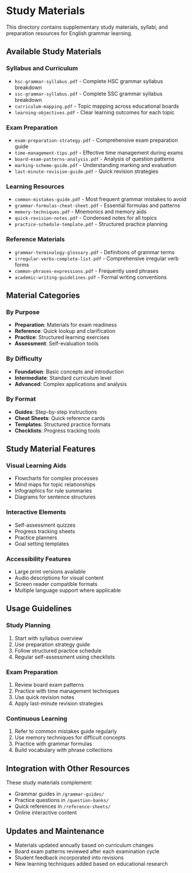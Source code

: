 # Study Materials

This directory contains supplementary study materials, syllabi, and preparation resources for English grammar learning.

## Available Study Materials

### Syllabus and Curriculum
- `hsc-grammar-syllabus.pdf` - Complete HSC grammar syllabus breakdown
- `ssc-grammar-syllabus.pdf` - Complete SSC grammar syllabus breakdown
- `curriculum-mapping.pdf` - Topic mapping across educational boards
- `learning-objectives.pdf` - Clear learning outcomes for each topic

### Exam Preparation
- `exam-preparation-strategy.pdf` - Comprehensive exam preparation guide
- `time-management-tips.pdf` - Effective time management during exams
- `board-exam-patterns-analysis.pdf` - Analysis of question patterns
- `marking-scheme-guide.pdf` - Understanding marking and evaluation
- `last-minute-revision-guide.pdf` - Quick revision strategies

### Learning Resources
- `common-mistakes-guide.pdf` - Most frequent grammar mistakes to avoid
- `grammar-formulas-cheat-sheet.pdf` - Essential formulas and patterns
- `memory-techniques.pdf` - Mnemonics and memory aids
- `quick-revision-notes.pdf` - Condensed notes for all topics
- `practice-schedule-template.pdf` - Structured practice planning

### Reference Materials
- `grammar-terminology-glossary.pdf` - Definitions of grammar terms
- `irregular-verbs-complete-list.pdf` - Comprehensive irregular verb forms
- `common-phrases-expressions.pdf` - Frequently used phrases
- `academic-writing-guidelines.pdf` - Formal writing conventions

## Material Categories

### By Purpose
- **Preparation**: Materials for exam readiness
- **Reference**: Quick lookup and clarification
- **Practice**: Structured learning exercises
- **Assessment**: Self-evaluation tools

### By Difficulty
- **Foundation**: Basic concepts and introduction
- **Intermediate**: Standard curriculum level
- **Advanced**: Complex applications and analysis

### By Format
- **Guides**: Step-by-step instructions
- **Cheat Sheets**: Quick reference cards
- **Templates**: Structured practice formats
- **Checklists**: Progress tracking tools

## Study Material Features

### Visual Learning Aids
- Flowcharts for complex processes
- Mind maps for topic relationships
- Infographics for rule summaries
- Diagrams for sentence structures

### Interactive Elements
- Self-assessment quizzes
- Progress tracking sheets
- Practice planners
- Goal setting templates

### Accessibility Features
- Large print versions available
- Audio descriptions for visual content
- Screen reader compatible formats
- Multiple language support where applicable

## Usage Guidelines

### Study Planning
1. Start with syllabus overview
2. Use preparation strategy guide
3. Follow structured practice schedule
4. Regular self-assessment using checklists

### Exam Preparation
1. Review board exam patterns
2. Practice with time management techniques
3. Use quick revision notes
4. Apply last-minute revision strategies

### Continuous Learning
1. Refer to common mistakes guide regularly
2. Use memory techniques for difficult concepts
3. Practice with grammar formulas
4. Build vocabulary with phrase collections

## Integration with Other Resources

These study materials complement:
- Grammar guides in `/grammar-guides/`
- Practice questions in `/question-banks/`
- Quick references in `/reference-sheets/`
- Online interactive content

## Updates and Maintenance

- Materials updated annually based on curriculum changes
- Board exam patterns reviewed after each examination cycle
- Student feedback incorporated into revisions
- New learning techniques added based on educational research
